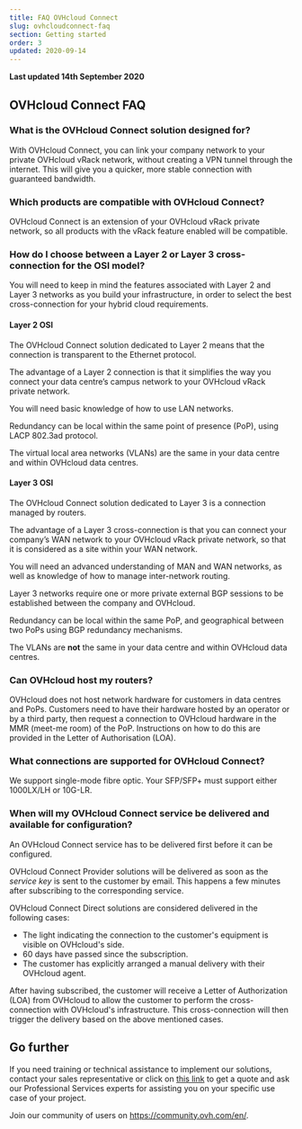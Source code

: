 ```yaml
---
title: FAQ OVHcloud Connect
slug: ovhcloudconnect-faq
section: Getting started
order: 3
updated: 2020-09-14
---
```


**Last updated 14th September 2020**

## OVHcloud Connect FAQ

### What is the OVHcloud Connect solution designed for?

With OVHcloud Connect, you can link your company network to your private OVHcloud vRack network, without creating a VPN tunnel through the internet. This will give you a quicker, more stable connection with guaranteed bandwidth.

### Which products are compatible with OVHcloud Connect?

OVHcloud Connect is an extension of your OVHcloud vRack private network, so all products with the vRack feature enabled will be compatible.

### How do I choose between a Layer 2 or Layer 3 cross-connection for the OSI model?

You will need to keep in mind the features associated with Layer 2 and Layer 3 networks as you build your infrastructure, in order to select the best cross-connection for your hybrid cloud requirements.

#### Layer 2 OSI

The OVHcloud Connect solution dedicated to Layer 2 means that the connection is transparent to the Ethernet protocol.

The advantage of a Layer 2 connection is that it simplifies the way you connect your data centre’s campus network to your OVHcloud vRack private network. 

You will need basic knowledge of how to use LAN networks. 

Redundancy can be local within the same point of presence (PoP), using LACP 802.3ad protocol.

The virtual local area networks (VLANs) are the same in your data centre and within OVHcloud data centres.

#### Layer 3 OSI

The OVHcloud Connect solution dedicated to Layer 3 is a connection managed by routers. 

The advantage of a Layer 3 cross-connection is that you can connect your company’s WAN network to your OVHcloud vRack private network, so that it is considered as a site within your WAN network. 

You will need an advanced understanding of MAN and WAN networks, as well as knowledge of how to manage inter-network routing. 

Layer 3 networks require one or more private external BGP sessions to be established between the company and OVHcloud. 

Redundancy can be local within the same PoP, and geographical between two PoPs using BGP redundancy mechanisms.

The VLANs are **not** the same in your data centre and within OVHcloud data centres.

### Can OVHcloud host my routers?

OVHcloud does not host network hardware for customers in data centres and PoPs. Customers need to have their hardware hosted by an operator or by a third party, then request a connection to OVHcloud hardware in the MMR (meet-me room) of the PoP. Instructions on how to do this are provided in the Letter of Authorisation (LOA). 

### What connections are supported for OVHcloud Connect?

We support single-mode fibre optic. Your SFP/SFP+ must support either 1000LX/LH or 10G-LR.

### When will my OVHcloud Connect service be delivered and available for configuration?

An OVHcloud Connect service has to be delivered first before it can be configured.

OVHcloud Connect Provider solutions will be delivered as soon as the *service key* is sent to the customer by email. This happens a few minutes after subscribing to the corresponding service.

OVHcloud Connect Direct solutions are considered delivered in the following cases:

- The light indicating the connection to the customer's equipment is visible on OVHcloud's side.
- 60 days have passed since the subscription.
- The customer has explicitly arranged a manual delivery with their OVHcloud agent.

After having subscribed, the customer will receive a Letter of Authorization (LOA) from OVHcloud to allow the customer to perform the cross-connection with OVHcloud's infrastructure. This cross-connection will then trigger the delivery based on the above mentioned cases.

## Go further

If you need training or technical assistance to implement our solutions, contact your sales representative or click on [this link](https://www.ovhcloud.com/en-sg/professional-services/) to get a quote and ask our Professional Services experts for assisting you on your specific use case of your project.

Join our community of users on <https://community.ovh.com/en/>.
